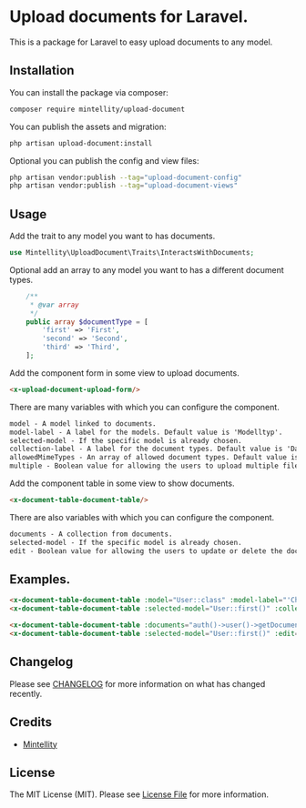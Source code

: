 # Upload documents for Laravel.

This is a package for Laravel to easy upload documents to any model.

## Installation

You can install the package via composer:

```bash
composer require mintellity/upload-document
```

You can publish the assets and migration:

```bash
php artisan upload-document:install
```

Optional you can publish the config and view files:


```bash
php artisan vendor:publish --tag="upload-document-config"
php artisan vendor:publish --tag="upload-document-views"
```

## Usage

Add the trait to any model you want to has documents.
```php
use Mintellity\UploadDocument\Traits\InteractsWithDocuments;
```

Optional add an array to any model you want to has a different document types.
```php
    /**
     * @var array
     */
    public array $documentType = [
        'first' => 'First',
        'second' => 'Second',
        'third' => 'Third',
    ];
```

Add the component form in some view to upload documents.
```html
<x-upload-document-upload-form/>
```
There are many variables with which you can configure the component.
```html
model - A model linked to documents.
model-label - A label for the models. Default value is 'Modelltyp'.
selected-model - If the specific model is already chosen.
collection-label - A label for the document types. Default value is 'Dateityp'.
allowedMimeTypes - An array of allowed document types. Default value is '.pdf',
multiple - Boolean value for allowing the users to upload multiple files. Default value is 'false'.
```

Add the component table in some view to show documents.
```html
<x-document-table-document-table/>
```
There are also variables with which you can configure the component.
```html
documents - A collection from documents.
selected-model - If the specific model is already chosen.
edit - Boolean value for allowing the users to update or delete the documents. Default value is 'true'.
```

## Examples.
```html
<x-document-table-document-table :model="User::class" :model-label="'Choose from the list'" :multiple="true"/>
<x-document-table-document-table :selected-model="User::first()" :collection-label="'Choose from the list'"/>

<x-document-table-document-table :documents="auth()->user()->getDocuments()"/>
<x-document-table-document-table :selected-model="User::first()" :edit="false"/>
```

## Changelog

Please see [CHANGELOG](CHANGELOG.md) for more information on what has changed recently.

## Credits

- [Mintellity](https://github.com/mintellity)

## License

The MIT License (MIT). Please see [License File](LICENSE.md) for more information.

